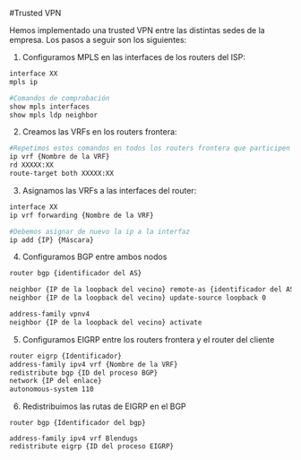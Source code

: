 #Trusted VPN

 Hemos implementado una trusted VPN entre las distintas sedes de la empresa. Los pasos a seguir son los siguientes:

1) Configuramos MPLS en las interfaces de los routers del ISP:
```bash
interface XX
mpls ip

#Comandos de comprobación
show mpls interfaces
show mpls ldp neighbor
```

2) Creamos las VRFs en los routers frontera:

```bash
#Repetimos estos comandos en todos los routers frontera que participen en la VPN.
ip vrf {Nombre de la VRF}
rd XXXXX:XX
route-target both XXXXX:XX
```

3) Asignamos las VRFs a las interfaces del router:

```bash
interface XX
ip vrf forwarding {Nombre de la VRF}

#Debemos asignar de nuevo la ip a la interfaz
ip add {IP} {Máscara}
```

4) Configuramos BGP entre ambos nodos

```bash
router bgp {identificador del AS}

neighbor {IP de la loopback del vecino} remote-as {identificador del AS}
neighbor {IP de la loopback del vecino} update-source loopback 0

address-family vpnv4
neighbor {IP de la loopback del vecino} activate
```

5) Configuramos EIGRP entre los routers frontera y el router del cliente

```bash
router eigrp {Identificador}
address-family ipv4 vrf {Nombre de la VRF}
redistribute bgp {ID del proceso BGP}
network {IP del enlace}
autonomous-system 110
```

6) Redistribuimos las rutas de EIGRP en el BGP

```
router bgp {Identificador del bgp}

address-family ipv4 vrf Blendugs
redistribute eigrp {ID del proceso EIGRP}
```
